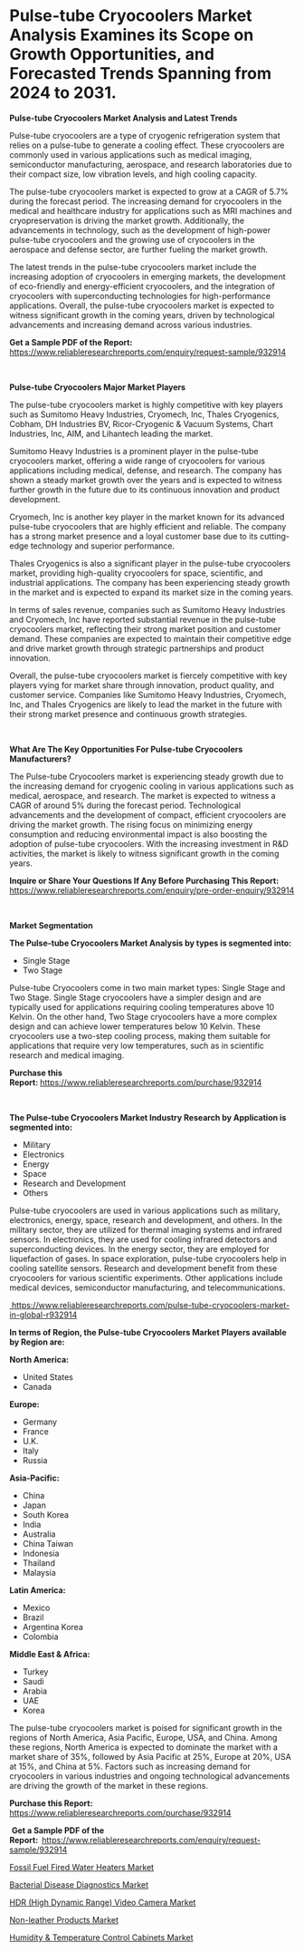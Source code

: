<p><h1>Pulse-tube Cryocoolers Market Analysis Examines its Scope on Growth Opportunities, and Forecasted Trends Spanning from 2024 to 2031.</h1></p><p><strong>Pulse-tube Cryocoolers Market Analysis and Latest Trends</strong></p>
<p><p>Pulse-tube cryocoolers are a type of cryogenic refrigeration system that relies on a pulse-tube to generate a cooling effect. These cryocoolers are commonly used in various applications such as medical imaging, semiconductor manufacturing, aerospace, and research laboratories due to their compact size, low vibration levels, and high cooling capacity.</p><p>The pulse-tube cryocoolers market is expected to grow at a CAGR of 5.7% during the forecast period. The increasing demand for cryocoolers in the medical and healthcare industry for applications such as MRI machines and cryopreservation is driving the market growth. Additionally, the advancements in technology, such as the development of high-power pulse-tube cryocoolers and the growing use of cryocoolers in the aerospace and defense sector, are further fueling the market growth.</p><p>The latest trends in the pulse-tube cryocoolers market include the increasing adoption of cryocoolers in emerging markets, the development of eco-friendly and energy-efficient cryocoolers, and the integration of cryocoolers with superconducting technologies for high-performance applications. Overall, the pulse-tube cryocoolers market is expected to witness significant growth in the coming years, driven by technological advancements and increasing demand across various industries.</p></p>
<p><strong>Get a Sample PDF of the Report:&nbsp;</strong> <a href="https://www.reliableresearchreports.com/enquiry/request-sample/932914">https://www.reliableresearchreports.com/enquiry/request-sample/932914</a></p>
<p>&nbsp;</p>
<p><strong>Pulse-tube Cryocoolers Major Market Players</strong></p>
<p><p>The pulse-tube cryocoolers market is highly competitive with key players such as Sumitomo Heavy Industries, Cryomech, Inc, Thales Cryogenics, Cobham, DH Industries BV, Ricor-Cryogenic & Vacuum Systems, Chart Industries, Inc, AIM, and Lihantech leading the market.</p><p>Sumitomo Heavy Industries is a prominent player in the pulse-tube cryocoolers market, offering a wide range of cryocoolers for various applications including medical, defense, and research. The company has shown a steady market growth over the years and is expected to witness further growth in the future due to its continuous innovation and product development.</p><p>Cryomech, Inc is another key player in the market known for its advanced pulse-tube cryocoolers that are highly efficient and reliable. The company has a strong market presence and a loyal customer base due to its cutting-edge technology and superior performance.</p><p>Thales Cryogenics is also a significant player in the pulse-tube cryocoolers market, providing high-quality cryocoolers for space, scientific, and industrial applications. The company has been experiencing steady growth in the market and is expected to expand its market size in the coming years.</p><p>In terms of sales revenue, companies such as Sumitomo Heavy Industries and Cryomech, Inc have reported substantial revenue in the pulse-tube cryocoolers market, reflecting their strong market position and customer demand. These companies are expected to maintain their competitive edge and drive market growth through strategic partnerships and product innovation.</p><p>Overall, the pulse-tube cryocoolers market is fiercely competitive with key players vying for market share through innovation, product quality, and customer service. Companies like Sumitomo Heavy Industries, Cryomech, Inc, and Thales Cryogenics are likely to lead the market in the future with their strong market presence and continuous growth strategies.</p></p>
<p>&nbsp;</p>
<p><strong>What Are The Key Opportunities For Pulse-tube Cryocoolers Manufacturers?</strong></p>
<p><p>The Pulse-tube Cryocoolers market is experiencing steady growth due to the increasing demand for cryogenic cooling in various applications such as medical, aerospace, and research. The market is expected to witness a CAGR of around 5% during the forecast period. Technological advancements and the development of compact, efficient cryocoolers are driving the market growth. The rising focus on minimizing energy consumption and reducing environmental impact is also boosting the adoption of pulse-tube cryocoolers. With the increasing investment in R&D activities, the market is likely to witness significant growth in the coming years.</p></p>
<p><strong>Inquire or Share Your Questions If Any Before Purchasing This Report:</strong> <a href="https://www.reliableresearchreports.com/enquiry/pre-order-enquiry/932914">https://www.reliableresearchreports.com/enquiry/pre-order-enquiry/932914</a></p>
<p>&nbsp;</p>
<p><strong>Market Segmentation</strong></p>
<p><strong>The Pulse-tube Cryocoolers Market Analysis by types is segmented into:</strong></p>
<p><ul><li>Single Stage</li><li>Two Stage</li></ul></p>
<p><p>Pulse-tube Cryocoolers come in two main market types: Single Stage and Two Stage. Single Stage cryocoolers have a simpler design and are typically used for applications requiring cooling temperatures above 10 Kelvin. On the other hand, Two Stage cryocoolers have a more complex design and can achieve lower temperatures below 10 Kelvin. These cryocoolers use a two-step cooling process, making them suitable for applications that require very low temperatures, such as in scientific research and medical imaging.</p></p>
<p><strong>Purchase this Report:&nbsp;</strong><a href="https://www.reliableresearchreports.com/purchase/932914">https://www.reliableresearchreports.com/purchase/932914</a></p>
<p>&nbsp;</p>
<p><strong>The Pulse-tube Cryocoolers Market Industry Research by Application is segmented into:</strong></p>
<p><ul><li>Military</li><li>Electronics</li><li>Energy</li><li>Space</li><li>Research and Development</li><li>Others</li></ul></p>
<p><p>Pulse-tube cryocoolers are used in various applications such as military, electronics, energy, space, research and development, and others. In the military sector, they are utilized for thermal imaging systems and infrared sensors. In electronics, they are used for cooling infrared detectors and superconducting devices. In the energy sector, they are employed for liquefaction of gases. In space exploration, pulse-tube cryocoolers help in cooling satellite sensors. Research and development benefit from these cryocoolers for various scientific experiments. Other applications include medical devices, semiconductor manufacturing, and telecommunications.</p></p>
<p><a href="https://www.reliableresearchreports.com/pulse-tube-cryocoolers-market-in-global-r932914">&nbsp;https://www.reliableresearchreports.com/pulse-tube-cryocoolers-market-in-global-r932914</a></p>
<p><strong>In terms of Region, the Pulse-tube Cryocoolers Market Players available by Region are:</strong></p>
<p>
    <p> <strong> North America: </strong>
        <ul>
            <li>United States</li>
            <li>Canada</li>
        </ul>
        </p> 
    <p> <strong> Europe: </strong>
        <ul>
            <li>Germany</li>
            <li>France</li>
            <li>U.K.</li>
            <li>Italy</li>
            <li>Russia</li>
        </ul>
        </p> 
    <p> <strong> Asia-Pacific: </strong>
        <ul>
            <li>China</li>
            <li>Japan</li>
            <li>South Korea</li>
            <li>India</li>
            <li>Australia</li>
            <li>China Taiwan</li>
            <li>Indonesia</li>
            <li>Thailand</li>
            <li>Malaysia</li>
        </ul>
        </p> 
    <p> <strong> Latin America: </strong>
        <ul>
            <li>Mexico</li>
            <li>Brazil</li>
            <li>Argentina Korea</li>
            <li>Colombia</li>
        </ul>
        </p> 
    <p> <strong> Middle East & Africa: </strong>
        <ul>
            <li>Turkey</li>
            <li>Saudi</li>
            <li>Arabia</li>
            <li>UAE</li>
            <li>Korea</li>
        </ul>
    </p>
    </p>
<p><p>The pulse-tube cryocoolers market is poised for significant growth in the regions of North America, Asia Pacific, Europe, USA, and China. Among these regions, North America is expected to dominate the market with a market share of 35%, followed by Asia Pacific at 25%, Europe at 20%, USA at 15%, and China at 5%. Factors such as increasing demand for cryocoolers in various industries and ongoing technological advancements are driving the growth of the market in these regions.</p></p>
<p><strong>Purchase this Report: </strong><a href="https://www.reliableresearchreports.com/purchase/932914">https://www.reliableresearchreports.com/purchase/932914</a></p>
<p>&nbsp;<strong>Get a Sample PDF of the Report:&nbsp;&nbsp;</strong><a href="https://www.reliableresearchreports.com/enquiry/request-sample/932914">https://www.reliableresearchreports.com/enquiry/request-sample/932914</a></p>
<p><strong></strong></p>
<p><p><a href="https://github.com/dringals/Market-Research-Report-List-5/blob/main/fossil-fuel-fired-water-heaters-market.md">Fossil Fuel Fired Water Heaters Market</a></p><p><a href="https://medium.com/@broderickleannon/future-trends-in-global-bacterial-disease-diagnostics-market-market-insights-and-analysis-from-a8bca1f021da">Bacterial Disease Diagnostics Market</a></p><p><a href="https://issuu.com/reportprime-2/docs/hdr-high-dynamic-range-video-camera_48f92e642776f4">HDR (High Dynamic Range) Video Camera Market</a></p><p><a href="https://issuu.com/reportprime-2/docs/non-leather-products-market-size-20_c3df6a34269729">Non-leather Products Market</a></p><p><a href="https://github.com/mharielmesa/Market-Research-Report-List-4/blob/main/humidity-temperature-control-cabinets-market.md">Humidity & Temperature Control Cabinets Market</a></p></p>